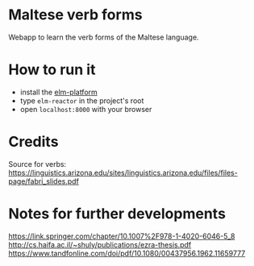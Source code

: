 # Maltese verb forms

Webapp to learn the verb forms of the Maltese language.

# How to run it

* install the [elm-platform](https://github.com/elm-lang/elm-platform)
* type `elm-reactor` in the project's root
* open `localhost:8000` with your browser

# Credits

Source for verbs: https://linguistics.arizona.edu/sites/linguistics.arizona.edu/files/files-page/fabri_slides.pdf

# Notes for further developments

https://link.springer.com/chapter/10.1007%2F978-1-4020-6046-5_8
http://cs.haifa.ac.il/~shuly/publications/ezra-thesis.pdf
https://www.tandfonline.com/doi/pdf/10.1080/00437956.1962.11659777

